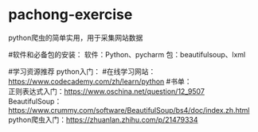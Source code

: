 # pachong-exercise
python爬虫的简单实用，用于采集网站数据

#软件和必备包的安装：
软件：Python、pycharm
包：beautifulsoup、lxml


#学习资源推荐
python入门：
      #在线学习网站：https://www.codecademy.com/zh/learn/python
      #书单：    
正则表达式入门：https://www.oschina.net/question/12_9507
BeautifulSoup：https://www.crummy.com/software/BeautifulSoup/bs4/doc/index.zh.html
python爬虫入门：https://zhuanlan.zhihu.com/p/21479334












